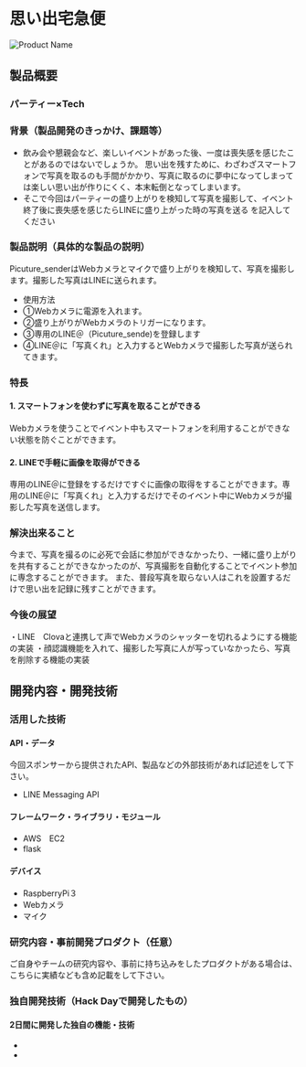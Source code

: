 # 思い出宅急便

![Product Name](image.png)

## 製品概要
### パーティー×Tech

### 背景（製品開発のきっかけ、課題等）

- 飲み会や懇親会など、楽しいイベントがあった後、一度は喪失感を感じたことがあるのではないでしょうか。
  思い出を残すために、わざわざスマートフォンで写真を取るのも手間がかかり、写真に取るのに夢中になってしまっては楽しい思い出が作りにくく、本末転倒となってしまいます。
- そこで今回はパーティーの盛り上がりを検知して写真を撮影して、イベント終了後に喪失感を感じたらLINEに盛り上がった時の写真を送る
を記入してください

### 製品説明（具体的な製品の説明）
Picuture_senderはWebカメラとマイクで盛り上がりを検知して、写真を撮影します。撮影した写真はLINEに送られます。
- 使用方法
- ①Webカメラに電源を入れます。
- ②盛り上がりがWebカメラのトリガーになります。
- ③専用のLINE＠（Picuture_sende)を登録します
- ④LINE＠に「写真くれ」と入力するとWebカメラで撮影した写真が送られてきます。

### 特長

#### 1. スマートフォンを使わずに写真を取ることができる
Webカメラを使うことでイベント中もスマートフォンを利用することができない状態を防ぐことができます。
#### 2. LINEで手軽に画像を取得ができる
専用のLINE＠に登録をするだけですぐに画像の取得をすることができます。専用のLINE＠に「写真くれ」と入力するだけでそのイベント中にWebカメラが撮影した写真を送信します。

### 解決出来ること
今まで、写真を撮るのに必死で会話に参加ができなかったり、一緒に盛り上がりを共有することができなかったのが、写真撮影を自動化することでイベント参加に専念することができます。
また、普段写真を取らない人はこれを設置するだけで思い出を記録に残すことができます。

### 今後の展望
・LINE　Clovaと連携して声でWebカメラのシャッターを切れるようにする機能の実装
・顔認識機能を入れて、撮影した写真に人が写っていなかったら、写真を削除する機能の実装

## 開発内容・開発技術
### 活用した技術
#### API・データ
今回スポンサーから提供されたAPI、製品などの外部技術があれば記述をして下さい。

* LINE Messaging API

#### フレームワーク・ライブラリ・モジュール
* AWS　EC2
* flask


#### デバイス
* RaspberryPi３
* Webカメラ
* マイク

### 研究内容・事前開発プロダクト（任意）
ご自身やチームの研究内容や、事前に持ち込みをしたプロダクトがある場合は、こちらに実績なども含め記載をして下さい。

### 独自開発技術（Hack Dayで開発したもの）
#### 2日間に開発した独自の機能・技術
* 
* 
